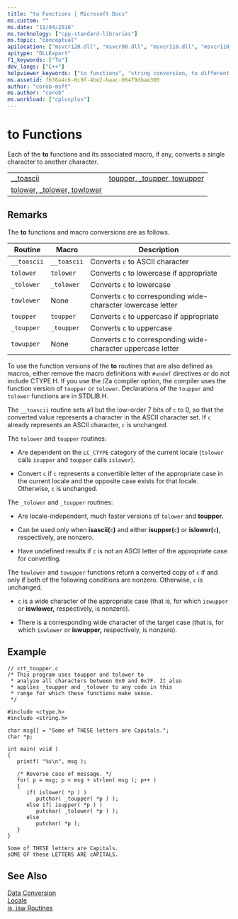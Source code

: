 ```yaml
---
title: "to Functions | Microsoft Docs"
ms.custom: ""
ms.date: "11/04/2016"
ms.technology: ["cpp-standard-libraries"]
ms.topic: "conceptual"
apilocation: ["msvcr120.dll", "msvcr90.dll", "msvcr110.dll", "msvcr110_clr0400.dll", "msvcr80.dll", "msvcr100.dll"]
apitype: "DLLExport"
f1_keywords: ["To"]
dev_langs: ["C++"]
helpviewer_keywords: ["to functions", "string conversion, to different characters", "string conversion, case", "lowercase, converting strings", "uppercase, converting strings", "case, converting", "characters, converting"]
ms.assetid: f636a4c6-8c9f-4be2-baac-064f9dbae300
author: "corob-msft"
ms.author: "corob"
ms.workload: ["cplusplus"]
---
```

# to Functions
Each of the **to** functions and its associated macro, if any, converts a single character to another character.  
  
|||  
|-|-|  
|[__toascii](../c-runtime-library/reference/toascii-toascii.md)|[toupper, _toupper, towupper](../c-runtime-library/reference/toupper-toupper-towupper-toupper-l-towupper-l.md)|  
|[tolower, _tolower, towlower](../c-runtime-library/reference/tolower-tolower-towlower-tolower-l-towlower-l.md)||  
  
## Remarks  
 The **to** functions and macro conversions are as follows.  
  
|Routine|Macro|Description|  
|-------------|-----------|-----------------|  
|`__toascii`|`__toascii`|Converts `c` to ASCII character|  
|`tolower`|`tolower`|Converts `c` to lowercase if appropriate|  
|`_tolower`|`_tolower`|Converts `c` to lowercase|  
|`towlower`|None|Converts `c` to corresponding wide-character lowercase letter|  
|`toupper`|`toupper`|Converts `c` to uppercase if appropriate|  
|`_toupper`|`_toupper`|Converts `c` to uppercase|  
|`towupper`|None|Converts c to corresponding wide-character uppercase letter|  
  
 To use the function versions of the **to** routines that are also defined as macros, either remove the macro definitions with `#undef` directives or do not include CTYPE.H. If you use the /Za compiler option, the compiler uses the function version of `toupper` or `tolower`. Declarations of the `toupper` and `tolower` functions are in STDLIB.H.  
  
 The `__toascii` routine sets all but the low-order 7 bits of `c` to 0, so that the converted value represents a character in the ASCII character set. If `c` already represents an ASCII character, `c` is unchanged.  
  
 The `tolower` and `toupper` routines:  
  
-   Are dependent on the `LC_CTYPE` category of the current locale (`tolower` calls `isupper` and `toupper` calls `islower`).  
  
-   Convert `c` if `c` represents a convertible letter of the appropriate case in the current locale and the opposite case exists for that locale. Otherwise, `c` is unchanged.  
  
 The `_tolower` and `_toupper` routines:  
  
-   Are locale-independent, much faster versions of `tolower` and **toupper.**  
  
-   Can be used only when **isascii(**`c`**)** and either **isupper(**`c`**)** or **islower(**`c`**)**, respectively, are nonzero.  
  
-   Have undefined results if `c` is not an ASCII letter of the appropriate case for converting.  
  
 The `towlower` and `towupper` functions return a converted copy of `c` if and only if both of the following conditions are nonzero. Otherwise, `c` is unchanged.  
  
-   `c` is a wide character of the appropriate case (that is, for which `iswupper` or **iswlower,** respectively, is nonzero).  
  
-   There is a corresponding wide character of the target case (that is, for which `iswlower` or **iswupper,** respectively, is nonzero).  
  
## Example  
  
```  
// crt_toupper.c  
/* This program uses toupper and tolower to  
 * analyze all characters between 0x0 and 0x7F. It also  
 * applies _toupper and _tolower to any code in this  
 * range for which these functions make sense.  
 */  
  
#include <ctype.h>  
#include <string.h>  
  
char msg[] = "Some of THESE letters are Capitals.";  
char *p;  
  
int main( void )  
{  
   printf( "%s\n", msg );  
  
   /* Reverse case of message. */  
   for( p = msg; p < msg + strlen( msg ); p++ )  
   {  
      if( islower( *p ) )  
         putchar( _toupper( *p ) );  
      else if( isupper( *p ) )  
         putchar( _tolower( *p ) );  
      else  
         putchar( *p );  
   }  
}  
```  
  
```Output  
Some of THESE letters are Capitals.  
sOME OF these LETTERS ARE cAPITALS.  
```  
  
## See Also  
 [Data Conversion](../c-runtime-library/data-conversion.md)   
 [Locale](../c-runtime-library/locale.md)   
 [is, isw Routines](../c-runtime-library/is-isw-routines.md)